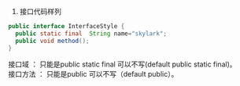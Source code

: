 1. 接口代码样列  
```java
public interface InterfaceStyle {
  public static final  String name="skylark";
  public void method();
}
```
接口域 ： 只能是public static final 可以不写(default public static final)。  
接口方法 ： 只能是public  可以不写（default public）。
